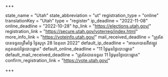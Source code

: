 +++

state_name = "Utah"
state_abbreviation = "ut"
registration_type = "online"
translationKey = "Utah"
type = "register"
ip_deadline = "2022-11-08"
online_deadline = "2022-10-28"
hp_link = "https://elections.utah.gov/"
registration_link = "https://secure.utah.gov/voterreg/index.html"
more_info_link = "https://voteinfo.utah.gov/"
mail_received_deadline = "ត្រូវតែបានទទួលត្រឹមថ្ងៃ​ ថ្ងៃសុក្រ 28 ខែតុលា 2022"
default_ip_deadline = "អាចរកបានពីឥឡូវរហូតដល់ថ្ងៃបោះឆ្នោត"
default_online_deadline = "11 ថ្ងៃមុនថ្ងៃបោះឆ្នោត"
default_mail_received_deadline = "ត្រូវតែបានទទួល 11 ថ្ងៃមុនថ្ងៃបោះឆ្នោត"
confirm_registration_link = "https://vote.utah.gov/"

+++